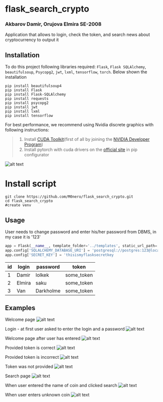 # flask_search_crypto

### Akbarov Damir, Orujova Elmira SE-2008


Application that allows to login, check the token, and search news about cryptocurrency to output it



## Installation



To do this project following libraries required: ```Flask```, ```Flask SQLAlchemy```, ```beautifulsoup```, ```Psycopg2```, ```jwt```, ```lxml```, ```tensorflow```, ```torch```. Below shown the installation



```
pip install beautifulsoup4
pip install Flask
pip install Flask-SQLAlchemy
pip install requests
pip install psycopg2
pip install jwt
pip install lxml
pip install tensorflow
```
For best performance, we recommend using Nvidia discrete graphics with following instructions:
> 1.  Install [CUDA Toolkit](https://developer.nvidia.com/cuda-downloads)(first of all by joining the [NVIDIA Developer Program](https://developer.nvidia.com/developer-program))
> 2.  Install pytorch with cuda drivers on the [official site](https://pytorch.org/get-started/locally/) in pip configurator 

![alt text](https://user-images.githubusercontent.com/70347351/143207765-ee4e2779-7bcf-4233-bb70-335cf7f66697.png)
# Install script 

```
git clone https://github.com/M0nero/flask_search_crypto.git
cd flask_search_crypto
#create venv
```

## Usage 



User needs to change password and enter his/her password from DBMS, in my case it is '123'


```python
app = Flask(__name__, template_folder='../templates', static_url_path='', static_folder='../static')
app.config['SQLALCHEMY_DATABASE_URI'] = 'postgresql://postgres:123@localhost:5432/jwt_flask'
app.config['SECRET_KEY'] = 'thisismyflasksecretkey
```

| id | login    | password | token      |
| -- | -------- | -------- | -----------|
| 1  | Damir    |  lolkek  | some_token |
| 2  | Elmira   |   saku   | some_token |
| 3  | Van      | Darkholme| some_token |

## Examples

Welcome page
![alt text](https://user-images.githubusercontent.com/74233809/143092084-e8753b13-fdcf-4dd1-b626-b41f8cf5e222.png)

Login - at first user asked to enter the login and a password
![alt text](https://user-images.githubusercontent.com/74233809/143091973-b073e2d5-6392-444d-b4cc-5c09fe1ed621.png)

Welcome page after user has entered
![alt text](https://user-images.githubusercontent.com/74233809/143091986-a2ea7b71-43b2-4ff2-9113-949f6ca4d0dd.png)

Provided token is correct
![alt text](https://user-images.githubusercontent.com/74233809/143091984-ee53aae7-1a79-46cd-93f7-e4ffa4ff8c94.png)

Provided token is incorrect
![alt text](https://user-images.githubusercontent.com/74233809/143091975-2c86cef4-86e4-4bff-be12-2847ab1374c2.png)

Token was not provided
![alt text](https://user-images.githubusercontent.com/74233809/143091978-277851de-ac9a-4fdd-820d-542270777fca.png)

Search page
![alt text](https://user-images.githubusercontent.com/74233809/143091983-a8efb6ac-adc1-4f6e-a1bc-a3e399c84c3c.png)

When user entered the name of coin and clicked search
![alt text](https://user-images.githubusercontent.com/74233809/143091982-b6971fe2-79c9-46c0-8ff1-2c40da931c97.png)

When user enters unknown coin
![alt text](https://user-images.githubusercontent.com/74233809/143091980-bfdc08b6-0312-41cd-9d81-7c1ac7b86d98.png)
